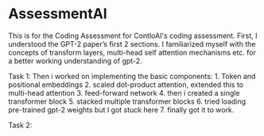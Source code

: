 # AssessmentAI
This is for the Coding Assessment for ContloAI's coding assessment.
First, I understood the GPT-2 paper’s first 2 sections. I familiarized myself with the concepts of transform layers, multi-head self attention mechanisms etc. for a better working understanding of gpt-2.


Task 1:
Then i worked on implementing the basic components: 
	1. Token and positional embeddings 
	2. scaled dot-product attention, extended this to multi-head attention 
  3. feed-forward network
  4. then i created a single transformer block
  5. stacked multiple transformer blocks 
  6. tried loading pre-trained gpt-2 weights but I got stuck here
  7. finally got it to work.

  Task 2: 
  
